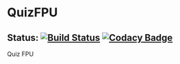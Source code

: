 # QuizFPU

## Status: [![Build Status](https://travis-ci.org/gwoliveira/QuizFPU.svg?branch=master)](https://travis-ci.org/gwoliveira/QuizFPU)  [![Codacy Badge](https://api.codacy.com/project/badge/Grade/b578949d03b34c408435528dafac5611)](https://www.codacy.com/app/gwoliveira/QuizFPU?utm_source=github.com&amp;utm_medium=referral&amp;utm_content=gwoliveira/QuizFPU&amp;utm_campaign=Badge_Grade)

Quiz FPU 
